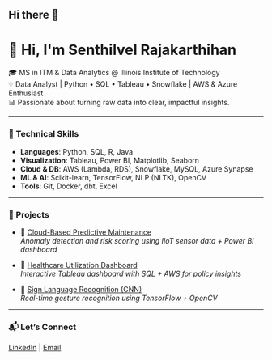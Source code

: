 ## Hi there 👋

# 👋 Hi, I'm Senthilvel Rajakarthihan

🎓 MS in ITM & Data Analytics @ Illinois Institute of Technology  
💡 Data Analyst | Python • SQL • Tableau • Snowflake | AWS & Azure Enthusiast  
📊 Passionate about turning raw data into clear, impactful insights.

---

### 🔧 Technical Skills
- **Languages**: Python, SQL, R, Java
- **Visualization**: Tableau, Power BI, Matplotlib, Seaborn
- **Cloud & DB**: AWS (Lambda, RDS), Snowflake, MySQL, Azure Synapse
- **ML & AI**: Scikit-learn, TensorFlow, NLP (NLTK), OpenCV
- **Tools**: Git, Docker, dbt, Excel

---

### 🚀 Projects
- 🔧 [Cloud-Based Predictive Maintenance](https://github.com/YOUR_USERNAME/cloud-predictive-maintenance)  
  *Anomaly detection and risk scoring using IIoT sensor data + Power BI dashboard*

- 🏥 [Healthcare Utilization Dashboard](https://github.com/YOUR_USERNAME/healthcare-dashboard)  
  *Interactive Tableau dashboard with SQL + AWS for policy insights*

- 🤖 [Sign Language Recognition (CNN)](https://github.com/YOUR_USERNAME/sign-language-ml)  
  *Real-time gesture recognition using TensorFlow + OpenCV*

---

### 📬 Let’s Connect
[LinkedIn](https://www.linkedin.com/in/senthilkarthihan/) | [Email](mailto:karthihansenthil@gmail.com)

